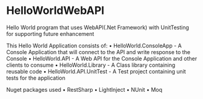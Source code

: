 # HelloWorldWebAPI
Hello World  program that uses WebAPI(.Net Framework) with UnitTesting for supporting future enhancement

This Hello World Application consists of:
•	    HelloWorld.ConsoleApp - A Console Application that will connect to the API and write response to the Console
•	    HelloWorld.API - A Web API for the Console Application and other clients to consume
•	    HelloWorld.Library - A Class library containing reusable code
•	    HelloWorld.API.UnitTest - A Test project containing unit tests for the application

Nuget packages used
•	RestSharp
•	LightInject
•	NUnit
•	Moq
